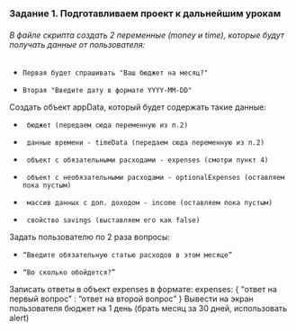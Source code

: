 ### Задание 1. Подготавливаем проект к дальнейшим урокам

###### В файле скрипта создать 2 переменные (money и time), которые будут получать данные от пользователя:
-     Первая будет спрашивать "Ваш бюджет на месяц?"
-     Вторая "Введите дату в формате YYYY-MM-DD"
Создать объект appData, который будет содержать такие данные:
-      бюджет (передаем сюда переменную из п.2)
-      данные времени - timeData (передаем сюда переменную из п.2)
-      объект с обязательными расходами - expenses (смотри пункт 4)
-      объект с необязательными расходами - optionalExpenses (оставляем пока пустым)
-      массив данных с доп. доходом - income (оставляем пока пустым)
-      свойство savings (выставляем его как false)
Задать пользователю по 2 раза вопросы:
-     “Введите обязательную статью расходов в этом месяце”
-     “Во сколько обойдется?”
Записать ответы в объект expenses в формате:
expenses: {
    “ответ на первый вопрос” : “ответ на второй вопрос”
    }
Вывести на экран пользователя бюджет на 1 день (брать месяц за 30 дней, использовать alert)